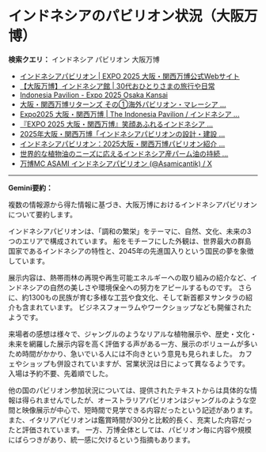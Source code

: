 # インドネシアのパビリオン状況（大阪万博）

**検索クエリ：** インドネシア パビリオン 大阪万博

- [インドネシアパビリオン | EXPO 2025 大阪・関西万博公式Webサイト](https://www.expo2025.or.jp/official-participant/indonesia/)
- [【大阪万博】インドネシア館 | 30代おひとりさまの旅行や日常](https://ameblo.jp/yrk0327/entry-12902904410.html)
- [Indonesia Pavilion - Expo 2025 Osaka Kansai](https://expo2025indonesia.id/)
- [大阪・関西万博リターンズ その①海外パビリオン・マレーシア ...](https://ameblo.jp/mamehana0705/entry-12897501153.html)
- [Expo2025 大阪・関西万博 | The Indonesia Pavilion / インドネシア ...](https://www.instagram.com/p/C6s6GRiu_ZW/)
- [『EXPO 2025 大阪・関西万博』笑顔あふれるインドネシア ...](https://note.com/yamada_tourist/n/n27bea8822b97)
- [2025年大阪・関西万博「インドネシアパビリオンの設計・建設 ...](https://www.fujiya-net.co.jp/news/20240501)
- [インドネシアパビリオン：2025大阪・関西万博パビリオン紹介 ...](https://www.nippon.com/ja/guide-to-japan/expo2025021/)
- [世界的な植物油のニーズに応えるインドネシア産パーム油の持続 ...](https://theme-weeks.expo2025.or.jp/program/detail/6736f12e30e34.html)
- [万博MC ASAMI インドネシアパビリオン (@Asamicantik) / X](https://x.com/asamicantik)


---

**Gemini要約：**

複数の情報源から得た情報に基づき、大阪万博におけるインドネシアパビリオンについて要約します。

インドネシアパビリオンは、「調和の繁栄」をテーマに、自然、文化、未来の3つのエリアで構成されています。  船をモチーフにした外観は、世界最大の群島国家であるインドネシアの特性と、2045年の先進国入りという国民の夢を象徴しています。

展示内容は、熱帯雨林の再現や再生可能エネルギーへの取り組みの紹介など、インドネシアの自然の美しさや環境保全への努力をアピールするものです。 さらに、約1300もの民族が育む多様な工芸や食文化、そして新首都ヌサンタラの紹介も含まれています。  ビジネスフォーラムやワークショップなども開催されたようです。

来場者の感想は様々で、ジャングルのようなリアルな植物展示や、歴史・文化・未来を網羅した展示内容を高く評価する声がある一方、展示のボリュームが多いため時間がかかり、急いでいる人には不向きという意見も見られました。  カフェやショップも併設されていますが、営業状況は日によって異なるようです。  入場は予約不要、先着順でした。


他の国のパビリオン参加状況については、提供されたテキストからは具体的な情報は得られませんでしたが、オーストラリアパビリオンはジャングルのような空間と映像展示が中心で、短時間で見学できる内容だったという記述があります。また、イタリアパビリオンは鑑賞時間が30分と比較的長く、充実した内容だったと評価されています。  一方、万博全体としては、パビリオン毎に内容や規模にばらつきがあり、統一感に欠けるという指摘もあります。

